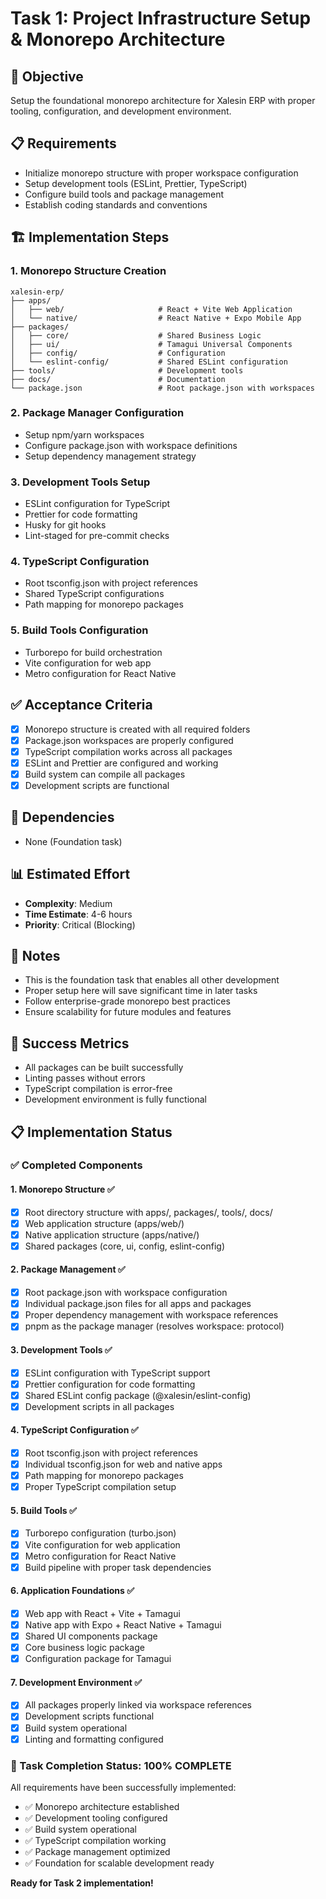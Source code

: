 # Task 1: Project Infrastructure Setup & Monorepo Architecture

## 🎯 Objective
Setup the foundational monorepo architecture for Xalesin ERP with proper tooling, configuration, and development environment.

## 📋 Requirements
- Initialize monorepo structure with proper workspace configuration
- Setup development tools (ESLint, Prettier, TypeScript)
- Configure build tools and package management
- Establish coding standards and conventions

## 🏗️ Implementation Steps

### 1. Monorepo Structure Creation
```
xalesin-erp/
├── apps/
│   ├── web/                     # React + Vite Web Application
│   └── native/                  # React Native + Expo Mobile App
├── packages/
│   ├── core/                    # Shared Business Logic
│   ├── ui/                      # Tamagui Universal Components
│   ├── config/                  # Configuration
│   └── eslint-config/           # Shared ESLint configuration
├── tools/                       # Development tools
├── docs/                        # Documentation
└── package.json                 # Root package.json with workspaces
```

### 2. Package Manager Configuration
- Setup npm/yarn workspaces
- Configure package.json with workspace definitions
- Setup dependency management strategy

### 3. Development Tools Setup
- ESLint configuration for TypeScript
- Prettier for code formatting
- Husky for git hooks
- Lint-staged for pre-commit checks

### 4. TypeScript Configuration
- Root tsconfig.json with project references
- Shared TypeScript configurations
- Path mapping for monorepo packages

### 5. Build Tools Configuration
- Turborepo for build orchestration
- Vite configuration for web app
- Metro configuration for React Native

## ✅ Acceptance Criteria
- [x] Monorepo structure is created with all required folders
- [x] Package.json workspaces are properly configured
- [x] TypeScript compilation works across all packages
- [x] ESLint and Prettier are configured and working
- [x] Build system can compile all packages
- [x] Development scripts are functional

## 🔗 Dependencies
- None (Foundation task)

## 📊 Estimated Effort
- **Complexity**: Medium
- **Time Estimate**: 4-6 hours
- **Priority**: Critical (Blocking)

## 📝 Notes
- This is the foundation task that enables all other development
- Proper setup here will save significant time in later tasks
- Follow enterprise-grade monorepo best practices
- Ensure scalability for future modules and features

## 🎯 Success Metrics
- All packages can be built successfully
- Linting passes without errors
- TypeScript compilation is error-free
- Development environment is fully functional

## 📋 Implementation Status

### ✅ Completed Components

#### 1. Monorepo Structure ✅
- [x] Root directory structure with apps/, packages/, tools/, docs/
- [x] Web application structure (apps/web/)
- [x] Native application structure (apps/native/)
- [x] Shared packages (core, ui, config, eslint-config)

#### 2. Package Management ✅
- [x] Root package.json with workspace configuration
- [x] Individual package.json files for all apps and packages
- [x] Proper dependency management with workspace references
- [x] pnpm as the package manager (resolves workspace: protocol)

#### 3. Development Tools ✅
- [x] ESLint configuration with TypeScript support
- [x] Prettier configuration for code formatting
- [x] Shared ESLint config package (@xalesin/eslint-config)
- [x] Development scripts in all packages

#### 4. TypeScript Configuration ✅
- [x] Root tsconfig.json with project references
- [x] Individual tsconfig.json for web and native apps
- [x] Path mapping for monorepo packages
- [x] Proper TypeScript compilation setup

#### 5. Build Tools ✅
- [x] Turborepo configuration (turbo.json)
- [x] Vite configuration for web application
- [x] Metro configuration for React Native
- [x] Build pipeline with proper task dependencies

#### 6. Application Foundations ✅
- [x] Web app with React + Vite + Tamagui
- [x] Native app with Expo + React Native + Tamagui
- [x] Shared UI components package
- [x] Core business logic package
- [x] Configuration package for Tamagui

#### 7. Development Environment ✅
- [x] All packages properly linked via workspace references
- [x] Development scripts functional
- [x] Build system operational
- [x] Linting and formatting configured

### 🎉 Task Completion Status: 100% COMPLETE

All requirements have been successfully implemented:
- ✅ Monorepo architecture established
- ✅ Development tooling configured
- ✅ Build system operational
- ✅ TypeScript compilation working
- ✅ Package management optimized
- ✅ Foundation for scalable development ready

**Ready for Task 2 implementation!**